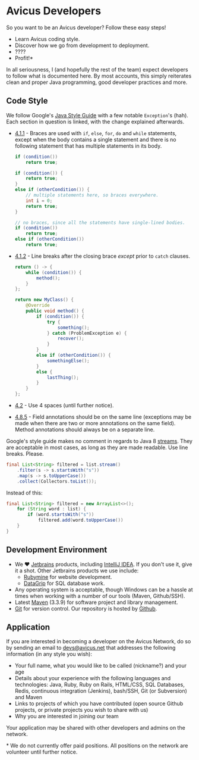 # Avicus Developers

So you want to be an Avicus developer? Follow these easy steps!

* Learn Avicus coding style.
* Discover how we go from development to deployment.
* ????
* Profit!*

In all seriousness, I (and hopefully the rest of the team) expect developers to follow what is documented here. By most accounts, this simply reiterates clean and proper Java programming, good developer practices and more.


## Code Style

We follow Google's [Java Style Guide](http://google.github.io/styleguide/javaguide.html) with a few notable `Exception`'s (hah). Each section in question is linked, with the change explained afterwards.


* [4.1.1](http://google.github.io/styleguide/javaguide.html#s4.1.1-braces-always-used) - 
  Braces are used with `if`, `else`, `for`, `do` and `while` statements, except when the body contains a single statement and there is no following statement that has multiple statements in its body.
    
  ```java
  if (condition())
      return true;
  
  if (condition()) {
      return true;
  }
  else if (otherCondition()) {
      // multiple statements here, so braces everywhere.
      int i = 0;
      return true;
  }
  
  // no braces, since all the statements have single-lined bodies.
  if (condition())
      return true;
  else if (otherCondition())
      return true;
  ```

* [4.1.2](http://google.github.io/styleguide/javaguide.html#s4.1.2-blocks-k-r-style) -
  Line breaks after the closing brace _except_ prior to `catch` clauses.

  ```java
  return () -> {
      while (condition()) {
          method();
      }
  };
  
  return new MyClass() {
      @Override 
      public void method() {
          if (condition()) {
              try {
                  something();
              } catch (ProblemException e) {
                  recover();
              }
          }
          else if (otherCondition()) {
              somethingElse();
          }
          else {
              lastThing();
          }
      }
  };
  ```

* [4.2](http://google.github.io/styleguide/javaguide.html#s4.2-block-indentation) -
  Use 4 spaces (until further notice).

* [4.8.5](https://google.github.io/styleguide/javaguide.html#s4.8.5-annotations) - 
  Field annotations should be on the same line (exceptions may be made when there are two or more annotations on the same field). Method annotations should always be on a separate line.

Google's style guide makes no comment in regards to Java 8 [streams](https://docs.oracle.com/javase/8/docs/api/java/util/stream/package-summary.html). They are acceptable in most cases, as long as they are made readable. Use line breaks. Please.
 
```java 
final List<String> filtered = list.stream()
    .filter(s -> s.startsWith("s"))
    .map(s -> s.toUpperCase())
    .collect(Collectors.toList());
```

Instead of this:

```java
final List<String> filtered = new ArrayList<>();
    for (String word : list) {
        if (word.startsWith("s"))
            filtered.add(word.toUpperCase())
    }
}
```


## Development Environment

* We :heart: [Jetbrains](https://www.jetbrains.com/) products, including [IntelliJ IDEA](https://www.jetbrains.com/idea/). If you don't use it, give it a shot. Other Jetbrains products we use include:
  * [Rubymine](https://jetbrains.com/rubymine) for website development.
  * [DataGrip](https://www.jetbrains.com/datagrip/) for SQL database work.
* Any operating system is acceptable, though Windows can be a hassle at times when working with a number of our tools (Maven, Github/SSH).
* Latest [Maven](https://maven.apache.org/docs/history.html) (3.3.9) for software project and library management.
* [Git](https://git-scm.com/) for version control. Our repository is hosted by [Github](https://github.com/Avicus).


## Application

If you are interested in becoming a developer on the Avicus Network, do so by sending an email to [devs@avicus.net](mailto:devs@avicus.net) that addresses the following information (in any style you wish):

* Your full name, what you would like to be called (nickname?) and your age
* Details about your experience with the following languages and technologies: Java, Ruby, Ruby on Rails, HTML/CSS, SQL Databases, Redis, continuous integration (Jenkins), bash/SSH, Git (or Subversion) and Maven
* Links to projects of which you have contributed (open source Github projects, or private projects you wish to share with us)
* Why you are interested in joining our team

Your application may be shared with other developers and admins on the network.

\* We do not currently offer paid positions. All positions on the network are volunteer until further notice.  
